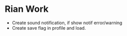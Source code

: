 # Rian Work

- Create sound notification, if show notif error/warning
- Create save flag in profile and load.
